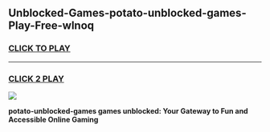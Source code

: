 
## Unblocked-Games-potato-unblocked-games-Play-Free-wlnoq
<h3>
<a href="https://premium76.site?title=potato-unblocked-games&ref=22A">CLICK TO PLAY</a></h3>
<hr>

<h3>
<a href="https://premium76.site?title=potato-unblocked-games&ref=22A">CLICK 2 PLAY</a>
  
</h3>

<a href="https://premium76.site?title=potato-unblocked-games&ref=22A"><img src="https://clearcache.store/games.png"></a>


**potato-unblocked-games games unblocked: Your Gateway to Fun and Accessible Online Gaming**
